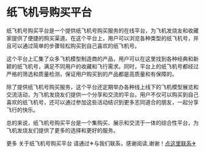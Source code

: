 # 纸飞机号购买平台

纸飞机号购买平台是一个提供纸飞机号购买服务的在线平台，为飞机发烧友和收藏家提供了便捷的购买渠道。在这个平台上，用户可以浏览各种类型的纸飞机号，并且可以通过简单的步骤轻松购买到自己喜欢的纸飞机号。

这个平台上汇集了众多飞机模型制造商的产品，用户可以在这里找到各种经典和新颖的纸飞机号，满足不同用户的收藏和飞行需求。同时，平台上的纸飞机号都经过严格的筛选和质量检测，保证用户购买到的产品都是高质量和有保障的。

除了提供纸飞机号购买服务，这个平台还定期举办各种线上线下的飞机模型展览和交流活动，为飞机发烧友们提供一个分享和交流的平台。用户不仅可以购买到自己喜欢的纸飞机号，还可以通过参加这些活动结识到更多志同道合的朋友，一起分享飞行的快乐。

总的来说，纸飞机号购买平台是一个集购买、展示和交流于一体的综合性平台，为飞机发烧友们提供了更多的选择和更好的服务。

更多 关于纸飞机号购买平台 请通过✈与我们联系，感谢阅读,谢谢！[点这里联系✈](https://ads.k02.cc)